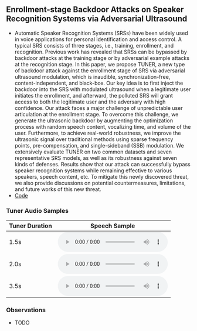 ## Enrollment-stage Backdoor Attacks on Speaker Recognition Systems via Adversarial Ultrasound

 - Automatic Speaker Recognition Systems (SRSs) have been widely used in voice applications for personal identification and access control. A typical SRS consists of three stages, i.e., training, enrollment, and recognition. Previous work has revealed that SRSs can be bypassed by backdoor attacks at the training stage or by adversarial example attacks at the recognition stage. In this paper, we propose TUNER, a new type of backdoor attack against the enrollment stage of SRS via adversarial ultrasound modulation, which is inaudible, synchronization-free, content-independent, and black-box. Our key idea is to first inject the backdoor into the SRS with modulated ultrasound when a legitimate user initiates the enrollment, and afterward, the polluted SRS will grant access to both the legitimate user and the adversary with high confidence. Our attack faces a major challenge of unpredictable user articulation at the enrollment stage. To overcome this challenge, we generate the ultrasonic backdoor by augmenting the optimization process with random speech content, vocalizing time, and volume of the user. Furthermore, to achieve real-world robustness, we improve the ultrasonic signal over traditional methods using sparse frequency points, pre-compensation, and single-sideband (SSB) modulation. We extensively evaluate TUNER on two common datasets and seven representative SRS models, as well as its robustness against seven kinds of defenses. Results show that our attack can successfully bypass speaker recognition systems while remaining effective to various speakers, speech content, etc. To mitigate this newly discovered threat, we also provide discussions on potential countermeasures, limitations, and future works of this new threat.
 - [Code](https://anonymous.4open.science/r/Tuner_code/readme.md)

### Tuner Audio Samples

|Tuner Duration|Speech Sample|
|--------------|-------------|
|1.5s|<audio src="samples/tuner-language/tuner-1.5.wav" type="audio/wav" controls preload></audio>|
|2.0s|<audio src="samples/tuner-language/tuner-2.wav" type="audio/wav" controls preload></audio>|
|3.5s|<audio src="samples/tuner-language/tuner-3.5.wav" type="audio/wav" controls preload></audio>|

### Observations
 - TODO
